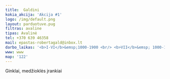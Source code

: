 ```yaml
---
title: 	Galdini
kokia_akcija: 'Akcija #1'
logo: /img/default.png
layout: parduotuve.pug
filtras: avaline
tipas: Avalinė
tel: +370 639 46358
mail: epastas-robertagald@inbox.lt
darbo_laikas: '<b>I-VI</b>&emsp;1000-1900 <br/> <b>VII</b>&emsp; 1000-1600'
www: www
map: '122'
---
```

Ginklai, medžioklės įrankiai